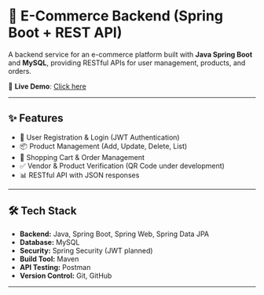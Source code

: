 # 🛒 E-Commerce Backend (Spring Boot + REST API)

A backend service for an e-commerce platform built with **Java Spring Boot** and **MySQL**, providing RESTful APIs for user management, products, and orders.  

🚀 **Live Demo**: [Click here](https://f4c6437cacb4.ngrok-free.app/)  

---

## ✨ Features

- 🔑 User Registration & Login (JWT Authentication)  
- 📦 Product Management (Add, Update, Delete, List)  
- 🛒 Shopping Cart & Order Management  
- ✅ Vendor & Product Verification (QR Code under development)  
- 📊 RESTful API with JSON responses  

---

## 🛠️ Tech Stack

- **Backend:** Java, Spring Boot, Spring Web, Spring Data JPA  
- **Database:** MySQL  
- **Security:** Spring Security (JWT planned)  
- **Build Tool:** Maven  
- **API Testing:** Postman  
- **Version Control:** Git, GitHub  

---

